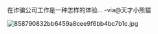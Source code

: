 
在诈骗公司工作是一种怎样的体验... -via@天才小熊猫

![858790832bb6459a8cee9f6bb4bc7b1c.jpg](https://wxlzmt.github.io/cdn1/ext/qw/groups/20031/858790832bb6459a8cee9f6bb4bc7b1c.jpg)
